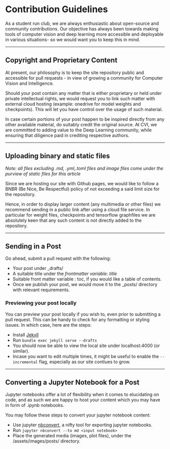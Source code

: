 # Contribution Guidelines

As a student run club, we are always enthusiastic about open-source and community contributions. Our objective has always been towards making tools of computer vision and deep learning more accessible and deployable in various situations- so we would want you to keep this in mind.

---

## Copyright and Proprietary Content

At present, our philosophy is to keep the site repository public and accessible for pull requests - in view of growing a community for Computer Vision and Intelligence.

Should your post contain any matter that is either proprietary or held under private intellectual rights, we would request you to link such matter with external cloud hosting (example: onedrive for model weights and checkpoints). This will let you have control over the usage of such material.

In case certain portions of your post happen to be inspired directly from any other available material, do suitably credit the original source. At CVI, we are committed to adding value to the Deep Learning community, while ensuring that diligence paid in crediting respective authors.

---

## Uploading binary and static files

_Note: all files excluding .md, .yml,.toml files and image files come under the purview of static files for this article_

Since we are hosting our site with Github pages, we would like to follow a BNBR (Be Nice, Be Respectful) policy of not exceeding a said limit size for the repository.

Hence, in order to display larger content (any multimedia or other files) we recommend sending in a public link after using a cloud file service. In particular for weight files, checkpoints and tensorflow graphfiles we are absolutely keen that any such content is not directly added to the repository.

---

## Sending in a Post

Go ahead, submit a pull request with the following:

* Your post under _drafts/
* A suitable title under the _frontmatter variable: title_
* Suitable front matter variable : toc, if you would like a table of contents.
* Once we publish your post, we would move it to the _posts/ directory with relevant requirements.

### Previewing your post locally

You can preview your post locally if you wish to, even prior to submitting a pull request. This can be handy to check for any formatting or styling issues. In which case, here are the steps:

* Install [Jekyll](https://jekyllrb.com/)
* Run `bundle exec jekyll serve --drafts`
* You should now be able to view the local site under localhost:4000 (or similar).
* Incase you want to edit multiple times, it might be useful to enable the `--incremental` flag, especially as our site contiues to grow.

---

## Converting a Jupyter Notebook for a Post

Jupyter notebooks offer a lot of flexibility when it comes to elucidating on code, and as such we are happy to host your content which you may have in form of .ipynb notebooks.

You may follow these steps to convert your jupyter notebook content:

* Use jupyter [nbconvert](https://github.com/jupyter/nbconvert.git), a nifty tool for exporting jupyter notebooks.
* Run `jupyter nbconvert --to md <input notebook>`
* Place the generated media (images, plot files), under the /assets/images/posts/<name of post> directory.
